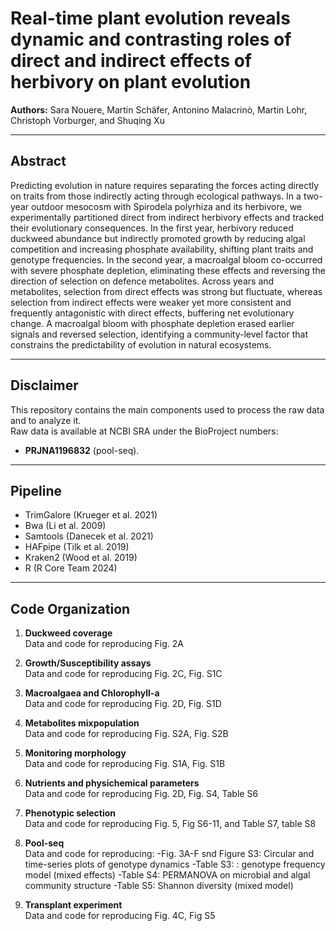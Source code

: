 # Real-time plant evolution reveals dynamic and contrasting roles of direct and indirect effects of herbivory on plant evolution

**Authors:** Sara Nouere, Martin Schäfer, Antonino Malacrinò, Martin Lohr, Christoph Vorburger, and Shuqing Xu

---

## Abstract
Predicting evolution in nature requires separating the forces acting directly on traits from those indirectly acting through ecological pathways. In a two-year outdoor mesocosm with Spirodela polyrhiza and its herbivore, we experimentally partitioned direct from indirect herbivory effects and tracked their evolutionary consequences. In the first year, herbivory reduced duckweed abundance but indirectly promoted growth by reducing algal competition and increasing phosphate availability, shifting plant traits and genotype frequencies. In the second year, a macroalgal bloom co-occurred with severe phosphate depletion, eliminating these effects and reversing the direction of selection on defence metabolites. Across years and metabolites, selection from direct effects was strong but fluctuate, whereas selection from indirect effects were weaker yet more consistent and frequently antagonistic with direct effects, buffering net evolutionary change. A macroalgal bloom with phosphate depletion erased earlier signals and reversed selection, identifying a community-level factor that constrains the predictability of evolution in natural ecosystems. 

---

## Disclaimer
This repository contains the main components used to process the raw data and to analyze it.  
Raw data is available at NCBI SRA under the BioProject numbers:   
- **PRJNA1196832** (pool-seq).  

---

## Pipeline
- TrimGalore (Krueger et al. 2021)  
- Bwa (Li et al. 2009)  
- Samtools (Danecek et al. 2021)  
- HAFpipe (Tilk et al. 2019)  
- Kraken2 (Wood et al. 2019)  
- R (R Core Team 2024)  

---

## Code Organization
1. **Duckweed coverage**  
   Data and code for reproducing Fig. 2A   

2. **Growth/Susceptibility assays**  
   Data and code for reproducing Fig. 2C, Fig. S1C

3. **Macroalgaea and Chlorophyll-a**  
   Data and code for reproducing Fig. 2D, Fig. S1D

4. **Metabolites mixpopulation**  
   Data and code for reproducing Fig. S2A, Fig. S2B

5. **Monitoring morphology**  
   Data and code for reproducing Fig. S1A, Fig. S1B  

6. **Nutrients and physichemical parameters**  
   Data and code for reproducing Fig. 2D, Fig. S4, Table S6

7. **Phenotypic selection**  
   Data and code for reproducing Fig. 5, Fig S6-11, and Table S7, table S8   

6. **Pool-seq**  
   Data and code for reproducing:
   -Fig. 3A-F snd Figure S3: Circular and time-series plots of genotype dynamics
   -Table S3: : genotype frequency model (mixed effects)
   -Table S4: PERMANOVA on microbial and algal community structure
   -Table S5: Shannon diversity (mixed model) 

7. **Transplant experiment**  
   Data and code for reproducing Fig. 4C, Fig S5   
 
